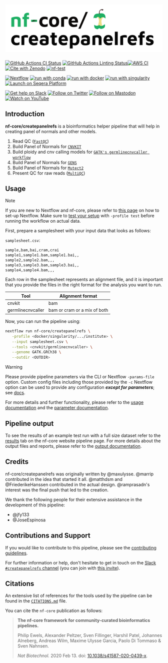 <h1>
  <picture>
    <source media="(prefers-color-scheme: dark)" srcset="docs/images/nf-core-createpanelrefs_logo_dark.png">
    <img alt="nf-core/createpanelrefs" src="docs/images/nf-core-createpanelrefs_logo_light.png">
  </picture>
</h1>

[![GitHub Actions CI Status](https://github.com/nf-core/createpanelrefs/actions/workflows/ci.yml/badge.svg)](https://github.com/nf-core/createpanelrefs/actions/workflows/ci.yml)
[![GitHub Actions Linting Status](https://github.com/nf-core/createpanelrefs/actions/workflows/linting.yml/badge.svg)](https://github.com/nf-core/createpanelrefs/actions/workflows/linting.yml)[![AWS CI](https://img.shields.io/badge/CI%20tests-full%20size-FF9900?labelColor=000000&logo=Amazon%20AWS)](https://nf-co.re/createpanelrefs/results)[![Cite with Zenodo](http://img.shields.io/badge/DOI-10.5281/zenodo.XXXXXXX-1073c8?labelColor=000000)](https://doi.org/10.5281/zenodo.XXXXXXX)
[![nf-test](https://img.shields.io/badge/unit_tests-nf--test-337ab7.svg)](https://www.nf-test.com)

[![Nextflow](https://img.shields.io/badge/nextflow%20DSL2-%E2%89%A523.10.0-23aa62.svg)](https://www.nextflow.io/)
[![run with conda](http://img.shields.io/badge/run%20with-conda-3EB049?labelColor=000000&logo=anaconda)](https://docs.conda.io/en/latest/)
[![run with docker](https://img.shields.io/badge/run%20with-docker-0db7ed?labelColor=000000&logo=docker)](https://www.docker.com/)
[![run with singularity](https://img.shields.io/badge/run%20with-singularity-1d355c.svg?labelColor=000000)](https://sylabs.io/docs/)
[![Launch on Seqera Platform](https://img.shields.io/badge/Launch%20%F0%9F%9A%80-Seqera%20Platform-%234256e7)](https://cloud.seqera.io/launch?pipeline=https://github.com/nf-core/createpanelrefs)

[![Get help on Slack](http://img.shields.io/badge/slack-nf--core%20%23createpanelrefs-4A154B?labelColor=000000&logo=slack)](https://nfcore.slack.com/channels/createpanelrefs)
[![Follow on Twitter](http://img.shields.io/badge/twitter-%40nf__core-1DA1F2?labelColor=000000&logo=twitter)](https://twitter.com/nf_core)
[![Follow on Mastodon](https://img.shields.io/badge/mastodon-nf__core-6364ff?labelColor=FFFFFF&logo=mastodon)](https://mstdn.science/@nf_core)
[![Watch on YouTube](http://img.shields.io/badge/youtube-nf--core-FF0000?labelColor=000000&logo=youtube)](https://www.youtube.com/c/nf-core)

## Introduction

**nf-core/createpanelrefs** is a bioinformatics helper pipeline that will help in creating panel of normals and other models.

1. Read QC ([`FastQC`](https://www.bioinformatics.babraham.ac.uk/projects/fastqc/))
2. Build Panel of Normals for [`CNVKIT`](https://journals.plos.org/ploscompbiol/article?id=10.1371/journal.pcbi.1004873)
3. Build ploidy and cnv calling models for [`GATK's germlinecnvcaller workflow`](https://genome.cshlp.org/content/20/9/1297)
4. Build Panel of Normals for [`GENS`](https://github.com/Clinical-Genomics-Lund/gens)
5. Build Panel of Normals for [`Mutect2`](https://genome.cshlp.org/content/20/9/1297)
6. Present QC for raw reads ([`MultiQC`](http://multiqc.info/))

## Usage

> [!NOTE]
> If you are new to Nextflow and nf-core, please refer to [this page](https://nf-co.re/docs/usage/installation) on how to set-up Nextflow. Make sure to [test your setup](https://nf-co.re/docs/usage/introduction#how-to-run-a-pipeline) with `-profile test` before running the workflow on actual data.

First, prepare a samplesheet with your input data that looks as follows:

`samplesheet.csv`:

```csv
sample,bam,bai,cram,crai
sample1,sample1.bam,sample1.bai,,
sample2,sample2.bam,,,
sample3,sample3.bam,sample3.bai,,
sample4,sample4.bam,,,
```

Each row in the samplesheet represents an alignment file, and it is important that you provide the files in the right format for the analysis you want to run.

| Tool              | Alignment format             |
| ----------------- | ---------------------------- |
| cnvkit            | bam                          |
| germlinecnvcaller | bam or cram or a mix of both |

Now, you can run the pipeline using:

```bash
nextflow run nf-core/createpanelrefs \
   -profile <docker/singularity/.../institute> \
   --input samplesheet.csv \
   --tools <cnvkit/germlinecnvcaller> \
   --genome GATK.GRCh38 \
   --outdir <OUTDIR>
```

> [!WARNING]
> Please provide pipeline parameters via the CLI or Nextflow `-params-file` option. Custom config files including those provided by the `-c` Nextflow option can be used to provide any configuration _**except for parameters**_;
> see [docs](https://nf-co.re/usage/configuration#custom-configuration-files).

For more details and further functionality, please refer to the [usage documentation](https://nf-co.re/createpanelrefs/usage) and the [parameter documentation](https://nf-co.re/createpanelrefs/parameters).

## Pipeline output

To see the results of an example test run with a full size dataset refer to the [results](https://nf-co.re/createpanelrefs/results) tab on the nf-core website pipeline page.
For more details about the output files and reports, please refer to the
[output documentation](https://nf-co.re/createpanelrefs/output).

## Credits

nf-core/createpanelrefs was originally written by @maxulysse.
@marrip contributed in the idea that started it all.
@matthdsm and @FriederikeHanssen contributed in the actual design.
@ramprasadn's interest was the final push that led to the creation.

We thank the following people for their extensive assistance in the development of this pipeline:

- @jfy133
- @JoseEspinosa

## Contributions and Support

If you would like to contribute to this pipeline, please see the [contributing guidelines](.github/CONTRIBUTING.md).

For further information or help, don't hesitate to get in touch on the [Slack `#createpanelrefs` channel](https://nfcore.slack.com/channels/createpanelrefs) (you can join with [this invite](https://nf-co.re/join/slack)).

## Citations

<!-- TODO nf-core: Add citation for pipeline after first release. Uncomment lines below and update Zenodo doi and badge at the top of this file. -->
<!-- If you use nf-core/createpanelrefs for your analysis, please cite it using the following doi: [10.5281/zenodo.XXXXXX](https://doi.org/10.5281/zenodo.XXXXXX) -->

An extensive list of references for the tools used by the pipeline can be found in the [`CITATIONS.md`](CITATIONS.md) file.

You can cite the `nf-core` publication as follows:

> **The nf-core framework for community-curated bioinformatics pipelines.**
>
> Philip Ewels, Alexander Peltzer, Sven Fillinger, Harshil Patel, Johannes Alneberg, Andreas Wilm, Maxime Ulysse Garcia, Paolo Di Tommaso & Sven Nahnsen.
>
> _Nat Biotechnol._ 2020 Feb 13. doi: [10.1038/s41587-020-0439-x](https://dx.doi.org/10.1038/s41587-020-0439-x).
